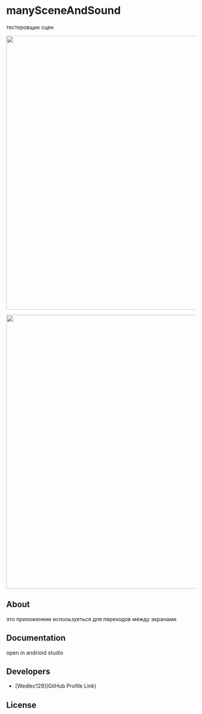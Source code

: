 # manySceneAndSound
тестеровщик сцен

<p align="center">
      <img src="https://sun9-88.userapi.com/impg/rwWFGJnK0RvEh77iQMN2daLYSX1GQF89vsyqpQ/5kWndg0FWfw.jpg?size=758x1618&quality=96&sign=f09f276b882df085aedd8ced35080f18&type=album" width="726">
</p>

<p align="center">
      <img src="https://sun9-71.userapi.com/impg/uIRQEbkH4Yx2062qEMqVDFVNOnc3ynA6RsLwVA/vevgU3pCmgw.jpg?size=758x1618&quality=96&sign=751aab1adbdcd15760001bc196c874c8&type=album" width="726">
</p>





## About

это приложенеие испооьзуеться для переходов между экранами

## Documentation

open in andrioid studio

## Developers

- [Wedlec129](GitHub Profile Link)

## License


